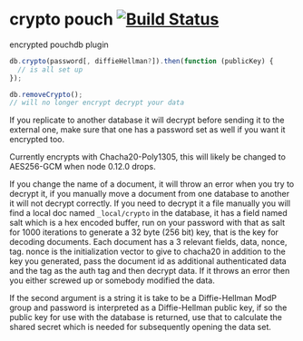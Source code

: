 crypto pouch [![Build Status](https://travis-ci.org/calvinmetcalf/crypto-pouch.svg)](https://travis-ci.org/calvinmetcalf/crypto-pouch)
===

encrypted pouchdb plugin

```js
db.crypto(password[, diffieHellman?]).then(function (publicKey) {
  // is all set up
});

db.removeCrypto();
// will no longer encrypt decrypt your data
```
If you replicate to another database it will decrypt before sending it to 
the external one, make sure that one has a password set as well if you want 
it encrypted too.

Currently encrypts with Chacha20-Poly1305, this will likely be changed 
to AES256-GCM when node 0.12.0 drops.

If you change the name of a document, it will throw an error when you try 
to decrypt it, if you manually move a document from one database to another 
it will not decrypt correctly.  If you need to decrypt it a file manually 
you will find a local doc named `_local/crypto` in the database, it has a field 
named salt which is a hex encoded buffer, run on your password with that as salt 
for 1000 iterations to generate a 32 byte (256 bit) key, that is the key 
for decoding documents. Each document has a 3 relevant fields, data, nonce, tag. 
nonce is the initialization vector to give to chacha20 in addition to the key 
you generated, pass the document id as additional authenticated data and the tag 
as the auth tag and then decrypt data.  If it throws an error then you either 
screwed up or somebody modified the data.

If the second argument is a string it is take to be a Diffie-Hellman ModP group 
and password is interpreted as a Diffie-Hellman public key, if so the public key 
for use with the database is returned, use that to calculate the shared secret 
which is needed for subsequently opening the data set.

